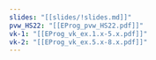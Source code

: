 ```yaml
---
slides: "[[slides/!slides.md]]"
pvw_HS22: "[[EProg_pvw_HS22.pdf]]"
vk-1: "[[EProg_vk_ex.1.x-5.x.pdf]]"
vk-2: "[[EProg_vk_ex.5.x-8.x.pdf]]"
---
```

